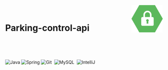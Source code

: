 <img src="clipart2142139.png" width=100 align="right"/> 

<br>

# Parking-control-api

<br><br><br>
 
   ![Java](https://img.shields.io/badge/Java-D33833?style=for-the-badge&logo=openjdk&logoColor=black) 
   ![Spring](https://img.shields.io/badge/Spring-6DB33F?style=for-the-badge&logo=spring&logoColor=white)
   ![Git](https://img.shields.io/badge/Git-E34F26?style=for-the-badge&logo=git&logoColor=white)&nbsp;
   ![MySQL](https://img.shields.io/badge/MySQL-005C84?style=for-the-badge&logo=mysql&logoColor=white)&nbsp;
   ![IntelliJ](https://img.shields.io/badge/IntelliJ_IDEA-000000.svg?style=for-the-badge&logo=intellij-idea&logoColor=white)&nbsp;
